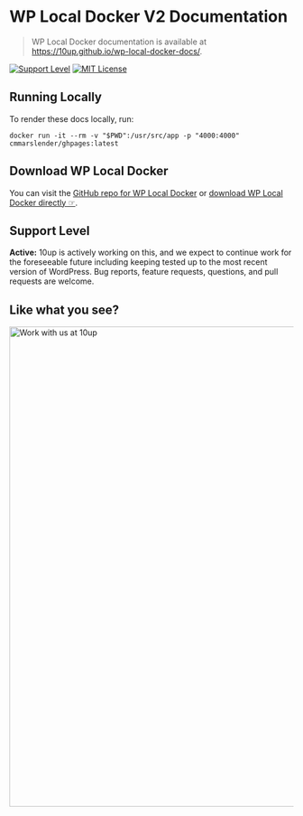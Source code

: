 # WP Local Docker V2 Documentation

> WP Local Docker documentation is available at https://10up.github.io/wp-local-docker-docs/.

[![Support Level](https://img.shields.io/badge/support-active-green.svg)](#support-level) [![MIT License](https://img.shields.io/github/license/10up/wp-local-docker-docs.svg)](https://github.com/10up/wp-local-docker-docs/blob/master/LICENSE.md)

## Running Locally

To render these docs locally, run:

`docker run -it --rm -v "$PWD":/usr/src/app -p "4000:4000" cmmarslender/ghpages:latest`

## Download WP Local Docker

You can visit the [GitHub repo for WP Local Docker](https://github.com/10up/wp-local-docker-v2) or [download WP Local Docker directly ☞](https://codeload.github.com/10up/wp-local-docker-v2/zip/master).

## Support Level

**Active:** 10up is actively working on this, and we expect to continue work for the foreseeable future including keeping tested up to the most recent version of WordPress.  Bug reports, feature requests, questions, and pull requests are welcome.

## Like what you see?

<a href="http://10up.com/contact/"><img src="https://10up.com/uploads/2016/10/10up-Github-Banner.png" width="850" alt="Work with us at 10up"></a>
